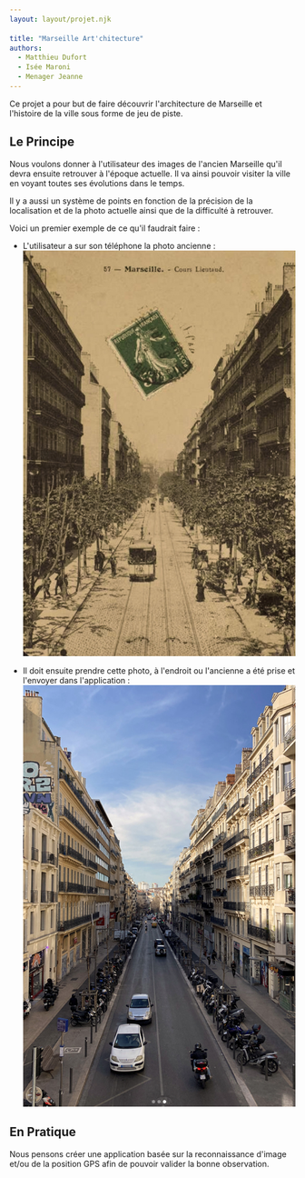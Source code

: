 ```yaml
---
layout: layout/projet.njk

title: "Marseille Art'chitecture"
authors:
  - Matthieu Dufort
  - Isée Maroni
  - Menager Jeanne
---
```


Ce projet a pour but de faire découvrir l'architecture de Marseille et l'histoire de la ville sous forme de jeu de piste.

## Le Principe

Nous voulons donner à l'utilisateur des images de l'ancien Marseille qu'il devra ensuite retrouver à l'époque actuelle. Il va ainsi pouvoir visiter la ville en voyant toutes ses évolutions dans le temps.

Il y a aussi un système de points en fonction de la précision de la localisation et de la photo actuelle ainsi que de la difficulté à retrouver.

Voici un premier exemple de ce qu'il faudrait faire : 

- L'utilisateur a sur son téléphone la photo ancienne : 
![Photo ancienne](./PictureOld.png)

- Il doit ensuite prendre cette photo, à l'endroit ou l'ancienne a été prise et l'envoyer dans l'application : 
![Photo Récente](./PictureNew.png)

## En Pratique

Nous pensons créer une application basée sur la reconnaissance d'image et/ou de la position GPS afin de pouvoir valider la bonne observation. 

